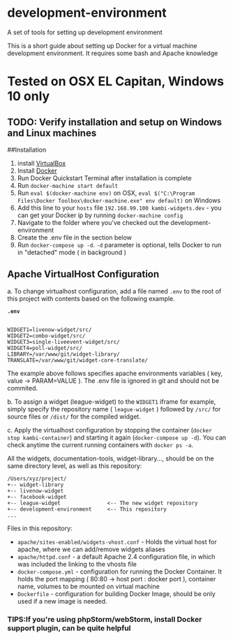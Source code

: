 # development-environment
A set of tools for setting up development environment

This is a short guide about setting up Docker for a virtual machine development environment. It requires some bash and Apache knowledge

# Tested on OSX EL Capitan, Windows 10 only

## TODO: Verify installation and setup on Windows and Linux machines

##Installation

1. install [VirtualBox](https://www.virtualbox.org/wiki/Downloads)
2. Install [Docker](https://docs.docker.com/mac/)
3. Run Docker Quickstart Terminal after installation is complete
4. Run `docker-machine start default`
5. Run `eval $(docker-machine env)` on OSX,  `eval $("C:\Program Files\Docker Toolbox\docker-machine.exe" env default)` on Windows
6. Add this line to your `hosts` file `192.168.99.100 kambi-widgets.dev` - you can get your Docker ip by running `docker-machine config`
7. Navigate to the folder where you've checked out the development-environment
8. Create the .env file in the section below
9. Run `docker-compose up -d`. `-d` parameter is optional, tells Docker to run in "detached" mode ( in background )

## Apache VirtualHost Configuration

a. To change virtualhost configuration, add a file named `.env` to the root of this project with contents based on the following example.

__`.env`__

```

WIDGET1=livenow-widget/src/
WIDGET2=combo-widget/src/
WIDGET3=single-liveevent-widget/src/
WIDGET4=poll-widget/src/
LIBRARY=/var/www/git/widget-library/
TRANSLATE=/var/www/git/widget-core-translate/

```

The example above follows specifies apache environments variables ( key, value -> PARAM=VALUE ). The .env file is ignored in git and should not be commited.

b. To assign a widget (league-widget) to the `WIDGET1` iframe for example, simply specify the repository name ( `league-widget` ) followed by `/src/` for source files or `/dist/` for the compiled widget.

c. Apply the virtualhost configuration by stopping the container (`docker stop kambi-container`) and starting it again (`docker-compose up -d`).
You can check anytime the current running containers with `docker ps -a`.

All the widgets, documentation-tools, widget-library..., should be on the same directory level, as well as this repository:

```
/Users/xyz/project/
+-- widget-library
+-- livenow-widget
+-- facebook-widget
+-- league-widget               <-- The new widget repository
+-- development-environment     <-- This repository
...
```

Files in this repository:
- `apache/sites-enabled/widgets-vhost.conf` - Holds the virtual host for apache, where we can add/remove widgets aliases
- `apache/httpd.conf` - a default Apache 2.4 configuration file, in which was included the linking to the vhosts file
- `docker-compose.yml` - configuration for running the Docker Container. It holds the port mapping ( 80:80 -> host port : docker port ), container name, volumes to be mounted on virtual machine
- `Dockerfile` - configuration for building Docker Image, should be only used if a new image is needed.

### TIPS:If you\'re using phpStorm/webStorm, install Docker support plugin, can be quite helpful
